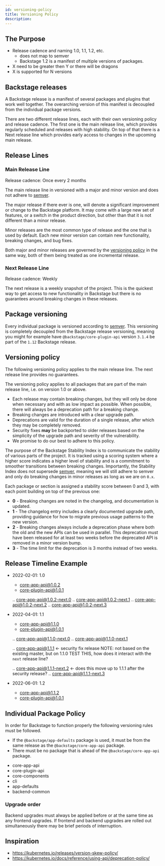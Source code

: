 ```yaml
---
id: versioning-policy
title: Versioning Policy
description:
---
```


## The Purpose

- Release cadence and naming 1.0, 1.1, 1.2, etc.
  - does not map to semver
  - Backstage 1.2 is a manifest of multiple versions of packages.
- X need to be greater then Y or there will be dragons
- X is supported for N versions

## Backstage releases

A Backstage release is a manifest of several packages and plugins that work well
together. The overarching version of this manifest is decoupled from the
individual package versions.

There are two different release lines, each with their own versioning policy and
release cadence. The first one is the main release line, which provides
regularly scheduled and releases with high stability. On top of that there is a
Next release line which provides early access to changes in the upcoming main
release.

## Release Lines

### Main Release Line

Release cadence: Once every 2 months

The main release line in versioned with a major and minor version and does not
adhere to [semver](https://semver.org).

The major release if there ever is one, will denote a significant improvement or
change to the Backstage platform. It may come with a large new set of features,
or a switch in the product direction, but other than that it is not different
than a minor release.

Minor releases are the most common type of release and the one that is used by
default. Each new minor version can contain new functionality, breaking changes,
and bug fixes.

Both major and minor releases are governed by the
[versioning policy](#versioning-policy) in the same way, both of them being
treated as one incremental release.

### Next Release Line

Release cadence: Weekly

The next release is a weekly snapshot of the project. This is the quickest way
to get access to new functionality in Backstage but there is no guarantees
around breaking changes in these releases.

## Package versioning

Every individual package is versioned according to [semver](https://semver.org).
This versioning is completely decoupled from the Backstage release versioning,
meaning you might for example have `@backstage/core-plugin-api` version `3.1.4`
be part of the `1.12` Backstage release.

## Versioning policy

The following versioning policy applies to the main release line. The next
release line provides no guarantees.

The versioning policy applies to all packages that are part of the main release
line, i.e. on version 1.0 or above.

- Each release may contain breaking changes, but they will only be done when
  necessary and with as low impact as possible. When possible, there will always
  be a deprecation path for a breaking change.
- Breaking changes are introduced with a clear upgrade path.
- Deprecations are valid for the duration of a single release, after which they
  may be completely removed.
- Security fixes **may** be backported to older releases based on the simplicity
  of the upgrade path and severity of the vulnerability.
- We promise to do our best to adhere to this policy.

The purpose of the Backstage Stability Index is to communicate the stability of
various parts of the project. It is tracked using a scoring system where a
higher score indicates a higher level of stability and is a commitment to
smoother transitions between breaking changes. Importantly, the Stability Index
does not supersede [semver](https://semver.org/), meaning we will still adhere
to semver and only do breaking changes in minor releases as long as we are on
`0.x`.

Each package or section is assigned a stability score between 0 and 3, with each
point building on top of the previous one:

- **0** - Breaking changes are noted in the changelog, and documentation is
  updated.
- **1** - The changelog entry includes a clearly documented upgrade path,
  providing guidance for how to migrate previous usage patterns to the new
  version.
- **2** - Breaking changes always include a deprecation phase where both the old
  and the new APIs can be used in parallel. This deprecation must have been
  released for at least two weeks before the deprecated API is removed in a
  minor version bump.
- **3** - The time limit for the deprecation is 3 months instead of two weeks.

## Release Timeline Example

- 2022-02-01: 1.0

  - core-app-api@1.0.2
  - core-plugin-api@1.0.1

  .. core-app-api@1.0.2-next.0 .. core-app-api@1.0.2-next.1 ..
  core-app-api@1.0.2-next.2 .. core-app-api@1.0.2-next.3

- 2022-04-01: 1.1

  - core-app-api@1.1.0
  - core-plugin-api@1.0.1

  .. core-app-api@1.1.0-next.0 .. core-app-api@1.1.0-next.1

  .. core-app-api@1.1.1 <- security fix release NOTE: not based on the existing
  master, but on 1.1.0 TEST THIS, how does it interact with the `next` release
  line?

  .. core-app-api@1.1.1-next.2 <- does this move up to 1.1.1 after the security
  release? .. core-app-api@1.1.1-next.3

- 2022-06-01: 1.2
  - core-app-api@1.1.2
  - core-plugin-api@1.0.1

## Individual Package Policy

In order for Backstage to function properly the following versioning rules must
be followed.

- If the `@backstage/app-defaults` package is used, it must be from the same
  release as the `@backstage/core-app-api` package.
- There must be no package that is ahead of the `@backstage/core-app-api`
  package.

* core-app-api
* core-plugin-api
* core-components
* cli
* app-defaults
* backend-common

### Upgrade order

Backend upgrades must always be applied before or at the same time as any
frontend upgrades. If frontend and backend upgrades are rolled out
simultaneously there may be brief periods of interruption.

## Inspiration

- https://kubernetes.io/releases/version-skew-policy/
- https://kubernetes.io/docs/reference/using-api/deprecation-policy/
